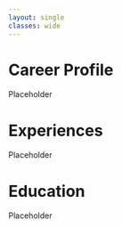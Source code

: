 ```yaml
---
layout: single
classes: wide
---
```

# Career Profile

Placeholder

# Experiences

Placeholder

# Education

Placeholder